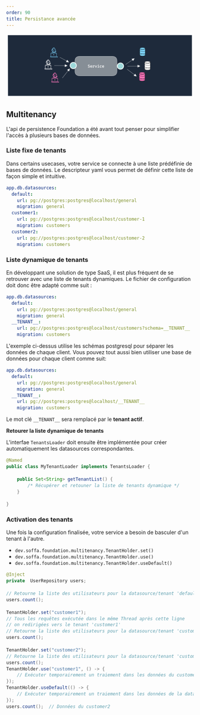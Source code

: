 ```yaml
---
order: 90
title: Persistance avancée
---
```


![](../static/img/multitenancy.png)

## Multitenancy

L'api de persistence Foundation a été avant tout penser pour simplifier l'accès à plusieurs bases de données.


### Liste fixe de tenants 

Dans certains usecases, votre service se connecte à une liste prédéfinie de bases de données.
Le descripteur yaml vous permet de définir cette liste de façon simple et intuitive.

```yaml application-default.yml
app.db.datasources:
  default:
    url: pg://postgres:postgres@localhost/general
    migration: general
  customer1:
    url: pg://postgres:postgres@localhost/customer-1
    migration: customers
  customer2:
    url: pg://postgres:postgres@localhost/customer-2
    migration: customers  

```


### Liste dynamique de tenants

En développant une solution de type SaaS, il est plus fréquent de se retrouver avec une liste de tenants dynamiques.
Le fichier de configuration doit donc être adapté comme suit :

```yaml application-default.yml
app.db.datasources:
  default:
    url: pg://postgres:postgres@localhost/general
    migration: general
  __TENANT__:
    url: pg://postgres:postgres@localhost/customers?schema=__TENANT__
    migration: customers
```        

L'exemple ci-dessus utilise les schémas postgresql pour séparer les données de chaque client. Vous pouvez tout aussi bien
utiliser une base de données pour chaque client comme suit:

```yaml application-default.yml
app.db.datasources:
  default: 
    url: pg://postgres:postgres@localhost/general
    migration: general
  __TENANT__:
    url: pg://postgres:postgres@localhost/__TENANT__
    migration: customers
```    

Le mot clé `__TENANT__` sera remplacé par le **tenant actif**.

**Retourer la liste dynamique de tenants**

L'interfae `TenantsLoader` doit ensuite être implémentée pour créer automatiquement les datasources correspondantes.

```java
@Named
public class MyTenantLoader implements TenantsLoader {

    public Set<String> getTenantList() {
        /* Récupérer et retouner la liste de tenants dynamique */
    }

}
```

### Activation des tenants

Une fois la configuration finalisée, votre service a besoin de basculer d'un tenant à l'autre.


- `dev.soffa.foundation.multitenancy.TenantHolder.set()`
- `dev.soffa.foundation.multitenancy.TenantHolder.use()`
- `dev.soffa.foundation.multitenancy.TenantHolder.useDefault()`

```java
@Inject
private  UserRepository users;

// Retourne la liste des utilisateurs pour la datasource/tenant 'default)
users.count(); 

TenantHolder.set("customer1");
// Tous les requêtes exécutée dans le même Thread après cette ligne
// on redirigées vers le tenant 'customer1'
// Retourne la liste des utilisateurs pour la datasource/tenant 'customer1'
users.count(); 

TenantHolder.set("customer2");
// Retourne la liste des utilisateurs pour la datasource/tenant 'customer2'
users.count(); 
TenantHolder.use("customer1", () -> {
    // Exécuter temporairement un traiement dans les données du custome1
});
TenantHolder.useDefault(() -> {
    // Exécuter temporairement un traiement dans les données de la datasource par défaut
});
users.count();  // Données du customer2
```
